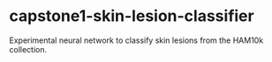 # capstone1-skin-lesion-classifier
Experimental neural network to classify skin lesions from the HAM10k collection.
